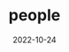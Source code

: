 ---
title: people
date: 2022-10-24
type: landing

sections:
  - block: people
    content:
      title: people
      user_groups:
        - Principal Investigators
        - Researchers
        - Students
        - Administration
        - Visitors
        - Alumni
        - 研究员
        - 访问学者
        - 研究生
      sort_by: Params.last_name
      sort_ascending: true
    design:
      show_interests: false
      show_role: true
      show_social: true
---